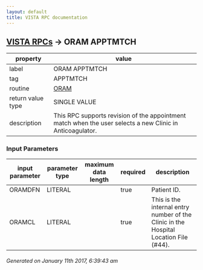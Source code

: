 ```yaml
---
layout: default
title: VISTA RPC documentation
---
```




## [VISTA RPCs](TableOfContent.md) &#8594; ORAM APPTMTCH 

 property | value 
--- | --- 
 label | ORAM APPTMTCH
 tag | APPTMTCH
 routine | [ORAM](http://code.osehra.org/dox/Routine_ORAM_source.html)
 return value type | SINGLE VALUE
 description | This RPC supports revision of the appointment match when the user selects a new Clinic in Anticoagulator.

### Input Parameters

| input parameter | parameter type | maximum data length | required | description | 
| --- | --- | --- | --- | --- | 
| ORAMDFN | LITERAL |  | true | Patient ID. | 
| ORAMCL | LITERAL |  | true | This is the internal entry number of the Clinic in the Hospital Location File (#44). | 




 ###### Generated on January 11th 2017, 6:39:43 am